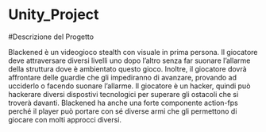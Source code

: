 # Unity_Project
#Descrizione del Progetto

Blackened è un videogioco stealth con visuale in prima persona. Il giocatore deve attraversare diversi livelli uno dopo l’altro senza far suonare l’allarme della struttura dove è ambientato questo gioco. Inoltre, il giocatore dovrà affrontare delle guardie che gli impediranno di avanzare, provando ad ucciderlo o facendo suonare l’allarme. Il giocatore è un hacker, quindi può hackerare diversi dispostivi tecnologici per superare gli ostacoli che si troverà davanti. Blackened ha anche una forte componente action-fps perché il player può portare con sé diverse armi che gli permettono di giocare con molti approcci diversi. 

 
